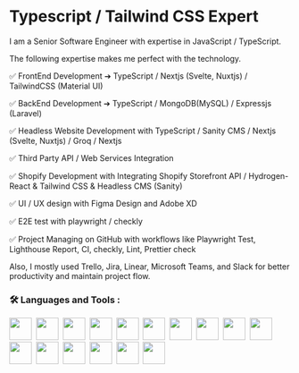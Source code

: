 # Typescript / Tailwind CSS Expert

I am a Senior Software Engineer with expertise in JavaScript / TypeScript.

The following expertise makes me perfect with the technology.

✅ FrontEnd Development ➔ TypeScript / Nextjs (Svelte, Nuxtjs) / TailwindCSS (Material UI)

✅ BackEnd Development ➔ TypeScript / MongoDB(MySQL) / Expressjs (Laravel)

✅ Headless Website Development with TypeScript / Sanity CMS / Nextjs (Svelte, Nuxtjs) / Groq / Nextjs

✅ Third Party API / Web Services Integration

✅ Shopify Development with Integrating Shopify Storefront API / Hydrogen-React & Tailwind CSS & Headless CMS (Sanity)

✅ UI / UX design with Figma Design and Adobe XD

✅ E2E test with playwright / checkly

✅ Project Managing on GitHub with workflows like Playwright Test, Lighthouse Report, CI, checkly, Lint, Prettier check

Also, I mostly used Trello, Jira, Linear, Microsoft Teams, and Slack for better productivity and maintain project flow.

### :hammer_and_wrench: Languages and Tools :

<div>
<img src="https://cdn.jsdelivr.net/gh/devicons/devicon/icons/typescript/typescript-original.svg" width="40" height="40" />&nbsp;
<img src="https://cdn.jsdelivr.net/gh/devicons/devicon/icons/javascript/javascript-original.svg" width="40" height="40" />&nbsp;
<img src="https://cdn.jsdelivr.net/gh/devicons/devicon/icons/react/react-original.svg" width="40" height="40" />&nbsp;
<img src="https://cdn.jsdelivr.net/gh/devicons/devicon/icons/nextjs/nextjs-original.svg" width="40" height="40" />&nbsp;
<img src="https://cdn.jsdelivr.net/gh/devicons/devicon/icons/redux/redux-original.svg" width="40" height="40" />&nbsp;
<img src="https://cdn.jsdelivr.net/gh/devicons/devicon/icons/gatsby/gatsby-original.svg" width="40" height="40" />&nbsp;
<img src="https://cdn.jsdelivr.net/gh/devicons/devicon/icons/materialui/materialui-plain.svg" width="40" height="40" />&nbsp;
<img src="https://cdn.jsdelivr.net/gh/devicons/devicon/icons/vuejs/vuejs-original.svg" width="40" height="40" />&nbsp;
<img src="https://cdn.jsdelivr.net/gh/devicons/devicon/icons/nuxtjs/nuxtjs-original.svg" width="40" height="40" />&nbsp;
<img src="https://cdn.jsdelivr.net/gh/devicons/devicon/icons/vuetify/vuetify-original.svg" width="40" height="40" />&nbsp;
<img src="https://cdn.jsdelivr.net/gh/devicons/devicon/icons/svelte/svelte-original.svg" width="40" height="40" />&nbsp;
<img src="https://cdn.jsdelivr.net/gh/devicons/devicon/icons/angularjs/angularjs-plain.svg" width="40" height="40" />&nbsp;
<img src="https://cdn.jsdelivr.net/gh/devicons/devicon/icons/tailwindcss/tailwindcss-plain.svg" width="40" height="40" />&nbsp;
<img src="https://cdn.jsdelivr.net/gh/devicons/devicon/icons/nodejs/nodejs-original.svg" width="40" height="40" />&nbsp;
<img src="https://cdn.jsdelivr.net/gh/devicons/devicon/icons/mongodb/mongodb-original.svg" width="40" height="40" />&nbsp;
<img src="https://cdn.jsdelivr.net/gh/devicons/devicon/icons/mysql/mysql-original.svg" width="40" height="40" />&nbsp;
</div>
